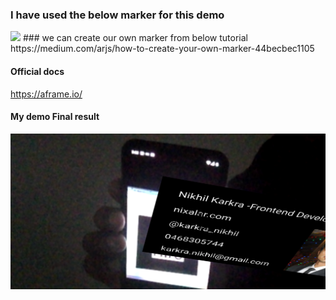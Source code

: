 ### I have used the below marker for this demo
<img src="https://upload.wikimedia.org/wikipedia/commons/4/48/Hiro_marker_ARjs.png"/>
### we can create our own marker from below tutorial<br/>
https://medium.com/arjs/how-to-create-your-own-marker-44becbec1105

#### Official docs
https://aframe.io/

#### My demo Final result
<img src="./Screen%20Shot%202018-07-01%20at%203.22.39%20PM.png"/>
